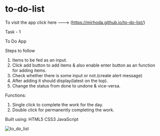 # to-do-list

To visit the app click here ---> (https://mirhoda.github.io/to-do-list/)

Task - 1

To Do App

Steps to follow

1. Items to be fed as an input.
2. Click add button to add items & also enable enter button as an function for adding items.
3. Check whether there is some input or not.(create alert message)
4. After adding it should display(latest on the top).
5. Change the status from done to undone & vice-versa.

Functions:

1. Single click to complete the work for the day.
2. Double click for permanently completing the work.

Built using: 
          HTML5
          CSS3
          JavaScript
          
          
  ![to_do_list](https://user-images.githubusercontent.com/83762588/128520136-ab8f92e2-d6b3-4c48-b444-4545e8e305b0.JPG)



